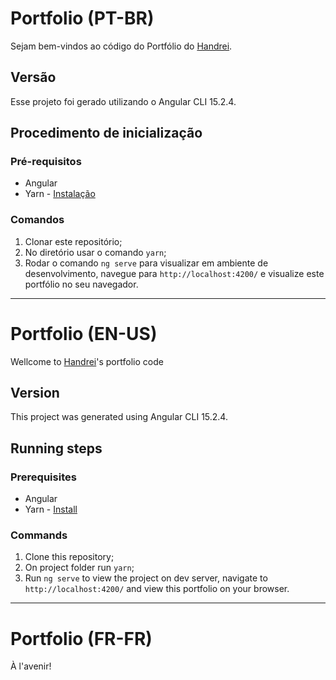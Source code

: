 # Portfolio (PT-BR)

Sejam bem-vindos ao código do Portfólio do [Handrei](https://handrei.com).

## Versão

Esse projeto foi gerado utilizando o Angular CLI 15.2.4.

## Procedimento de inicialização

### Pré-requisitos

- Angular
- Yarn - [Instalação](https://classic.yarnpkg.com/lang/en/docs/install/#windows-stable)

### Comandos

1. Clonar este repositório;
2. No diretório usar o comando `yarn`;
3. Rodar o comando `ng serve` para visualizar em ambiente de desenvolvimento, navegue para `http://localhost:4200/` e visualize este portfólio no seu navegador.

---

# Portfolio (EN-US)

Wellcome to [Handrei](https://handrei.com)'s portfolio code

## Version

This project was generated using Angular CLI 15.2.4.

## Running steps

### Prerequisites

- Angular
- Yarn - [Install](https://classic.yarnpkg.com/lang/en/docs/install/#windows-stable)

### Commands

1. Clone this repository;
2. On project folder run `yarn`;
3. Run `ng serve` to view the project on dev server, navigate to `http://localhost:4200/` and view this portfolio on your browser.

---

# Portfolio (FR-FR)

À l'avenir!